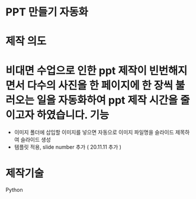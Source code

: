 # PPT 만들기 자동화


제작 의도
========
비대면 수업으로 인한 ppt 제작이 빈번해지면서 다수의 사진을 한 페이지에 한 장씩 불러오는 일을 자동화하여 ppt 제작 시간을 줄이고자 하였습니다.
기능
========
* 이미지 폴더에 삽입할 이미지를 넣으면 자동으로 이미지 파일명을 슬라이드 제목하여 슬라이드 생성
* 템플릿 적용, slide number 추가 ( 20.11.11 추가 )

제작기술
=======
Python

